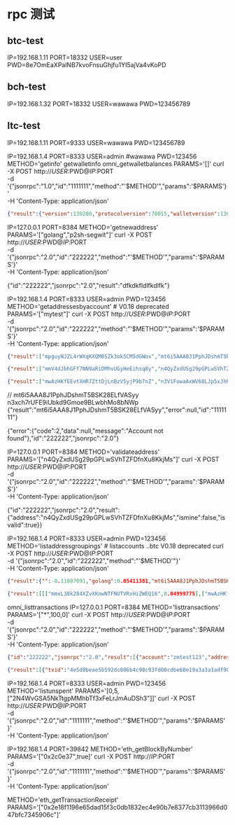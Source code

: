 # rpc 测试

## btc-test
IP=192.168.1.11
PORT=18332
USER=user
PWD=8e7OmEaXPalNB7kvoFnsuGhjfu1YI5ajVa4vKoPD

## bch-test
IP=192.168.1.32
PORT=18332
USER=wawawa
PWD=123456789

## ltc-test
IP=192.168.1.11
PORT=9333
USER=wawawa
PWD=123456789

IP=192.168.1.4
PORT=8333
USER=admin #wawawa
PWD=123456
METHOD='getinfo' getwalletinfo omni_getwalletbalances
PARAMS='[]'
curl -X POST http://$USER:$PWD@$IP:$PORT \
-d '{"jsonrpc":"1.0","id":"1111111","method":"'$METHOD'","params":'$PARAMS'}' \
-H 'Content-Type: application/json'
```json
{"result":{"version":130200,"protocolversion":70015,"walletversion":130000,"balance":0.06800171,"blocks":1664816,"timeoffset":-1,"connections":8,"proxy":"","difficulty":12563071.03178775,"testnet":true,"keypoololdest":1577340193,"keypoolsize":100,"paytxfee":0.00000000,"relayfee":0.00001000,"errors":"Warning: Unknown block versions being mined! It's possible unknown rules are in effect"},"error":null,"id":"222222w22"}
```

IP=127.0.0.1
PORT=8384
METHOD='getnewaddress'
PARAMS='["golang","p2sh-segwit"]'
curl -X POST http://$USER:$PWD@$IP:$PORT \
-d '{"jsonrpc":"2.0","id":"222222","method":"'$METHOD'","params":'$PARAMS'}' \
-H 'Content-Type: application/json'

{"id":"222222","jsonrpc":"2.0","result":"dfkdkfldlfkdlfk"}

IP=192.168.1.4
PORT=8333
USER=admin
PWD=123456
METHOD='getaddressesbyaccount' # V0.18 deprecated
PARAMS='["mytest"]'
curl -X POST http://$USER:$PWD@$IP:$PORT \
-d '{"jsonrpc":"2.0","id":"222222","method":"'$METHOD'","params":'$PARAMS'}' \
-H 'Content-Type: application/json'

```json mytest
{"result":["mpguyNJZL4rWXqKXQM8SZk3okSCM5dGWox","mt6i5AAA8J1PphJDshmT5BSK28ELfVASyy","n3xch7rUFE9iUbkd9Gmoe9BLwbhMo8bNWp"],"error":null,"id":"222222w22"}
```

```json 
{"result":["mmV4dJbhGFf7NN9aRiDMhvUGyHeEihsq8y","n4QyZxdUSg29pGPLwSVhTZFDfnXu8KkjMs"],"error":null,"id":"222222w22"}
```

```json golang
{"result":["mwAzHKfEEvtXHR7ZttDjLnBzV5yjP9b7nZ","n3V1FowaAxWV68LJp5xJhR1qEbyfsD29kC"],"error":null,"id":"222222w22"}
```

// mt6i5AAA8J1PphJDshmT5BSK28ELfVASyy n3xch7rUFE9iUbkd9Gmoe9BLwbhMo8bNWp
{"result":"mt6i5AAA8J1PphJDshmT5BSK28ELfVASyy","error":null,"id":"1111111"}

{"error":{"code":2,"data":null,"message":"Account not found"},"id":"222222","jsonrpc":"2.0"}

IP=127.0.0.1
PORT=8384
METHOD='validateaddress'
PARAMS='["n4QyZxdUSg29pGPLwSVhTZFDfnXu8KkjMs"]'
curl -X POST http://$USER:$PWD@$IP:$PORT \
-d '{"jsonrpc":"2.0","id":"222222","method":"'$METHOD'","params":'$PARAMS'}' \
-H 'Content-Type: application/json'

{"id":"222222","jsonrpc":"2.0","result":{"address":"n4QyZxdUSg29pGPLwSVhTZFDfnXu8KkjMs","ismine":false,"isvalid":true}}

IP=192.168.1.4
PORT=8333
USER=admin
PWD=123456
METHOD='listaddressgroupings' # listaccounts ..btc V0.18 deprecated 
curl -X POST http://$USER:$PWD@$IP:$PORT \
-d '{"jsonrpc":"2.0","id":"222222","method":"'$METHOD'"}' \
-H 'Content-Type: application/json'

```json
{"result":{"":-0.11087091,"golang":0.05411381,"mt6i5AAA8J1PphJDshmT5BSK28ELfVASyy":0.00000000,"mytest":0.12475881},"error":null,"id":"222222w22"}
```

```json
{"result":[[["mmxL38k284XZvXKnwNTFNUTVRxHiZWEQ16",0.04999775],["mwAzHKfEEvtXHR7ZttDjLnBzV5yjP9b7nZ",0.00000000,"golang"],["n3V1FowaAxWV68LJp5xJhR1qEbyfsD29kC",0.01710396,"golang"],["n3xch7rUFE9iUbkd9Gmoe9BLwbhMo8bNWp",0.00000000,"mytest"]],[["mpguyNJZL4rWXqKXQM8SZk3okSCM5dGWox",0.00090000,"mytest"]]],"error":null,"id":"222222w22"}
```

omni_listtransactions
IP=127.0.0.1
PORT=8384
METHOD='listtransactions'
PARAMS='["*",100,0]'
curl -X POST http://$USER:$PWD@$IP:$PORT \
-d '{"jsonrpc":"2.0","id":"222222","method":"'$METHOD'","params":'$PARAMS'}' \
-H 'Content-Type: application/json'	
```json
{"id":"222222","jsonrpc":"2.0","result":[{"account":"zmtest123","address":"n3xch7rUFE9iUbkd9Gmoe9BLwbhMo8bNWp","amount":1.0900000000000001,"blockindex":139651751342000,"blocktime":1502576499,"category":"receive","confirmations":1,"fee":0,"time":1502576499,"timereceived":1502576499,"txid":"bc15205c20c499b71d4b9a1304bb8e2beff44c944db1d6be72de7b7fe78c7535","vout":1}]}
```
```json
{"result":[{"txid":"4e5d0beae5b592dc806b4c98c93fd00cdbe60e19a3a3a1adf9832673351ffb0e","fee":"0.00000257","sendingaddress":"n3xch7rUFE9iUbkd9Gmoe9BLwbhMo8bNWp","referenceaddress":"mwAzHKfEEvtXHR7ZttDjLnBzV5yjP9b7nZ","ismine":true,"version":0,"type_int":0,"type":"Simple Send","propertyid":1,"divisible":true,"amount":"6.00000000","valid":true,"blockhash":"00000000000124905900b46a20d4c912c393802ff6bf4c4fde65f749d0dba970","blocktime":1580902775,"positioninblock":395,"block":1665015,"confirmations":139}],"error":null,"id":"222222"}
```

IP=192.168.1.4
PORT=8333
USER=admin
PWD=123456
METHOD='listunspent'
PARAMS='[0,5,["2N4WvGSA5NkTtgpMMhbTf3xFeLrJmAuDSh3"]]'
curl -X POST http://$USER:$PWD@$IP:$PORT \
-d '{"jsonrpc":"2.0","id":"1111111","method":"'$METHOD'","params":'$PARAMS'}' \
-H 'Content-Type: application/json'

IP=192.168.1.4
PORT=39842
METHOD='eth_getBlockByNumber'
PARAMS='["0x2c0e37",true]'
curl -X POST http://$IP:$PORT \
-d '{"jsonrpc":"2.0","id":"1111111","method":"'$METHOD'","params":'$PARAMS'}' \
-H 'Content-Type: application/json'

METHOD='eth_getTransactionReceipt'
PARAMS='["0x2e18f1196e65dad15f3c0db1832ec4e90b7e8377cb3113966d047bfc7345906c"]'
